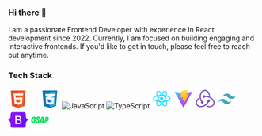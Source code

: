 ### Hi there 👋

I am a passionate Frontend Developer with experience in React development since 2022. Currently, I am focused on building engaging and interactive frontends. If you'd like to get in touch, please feel free to reach out anytime.

### Tech Stack
<img src="icons/html.svg" alt="HTML5" width="40" height="40" style="margin-right: 20px;"/> <img src="icons/css.svg" alt="CSS3" width="40" height="40"/> 
<img src="https://cdn.jsdelivr.net/npm/devicon@2.10.1/icons/javascript/javascript-original.svg" alt="JavaScript" width="40" height="40" /> 
<img src="https://cdn.jsdelivr.net/npm/devicon@2.10.1/icons/typescript/typescript-original.svg" alt="TypeScript" width="40" height="40" /> 
<img src="icons/reactjs.svg" alt="React" width="40" height="40" /> 
<img src="icons/vite.svg" alt="Vite" width="40" height="40" /> 
<img src="icons/redux.svg" alt="Redux" width="40" height="40" /> 
<img src="icons/tailwind.svg" alt="Tailwind CSS" width="40" height="40" /> 
<img src="icons/bootstrap.svg" alt="Bootstrap" width="40" height="40" /> 
<img src="icons/GSAP.png" alt="GSAP" width="40" height="40" />


  
